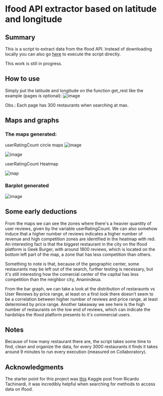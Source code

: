 # Ifood API extractor based on latitude and longitude
## Summary 
This is a script to extract data from the Ifood API. Instead of downloading locally you can also go [here](https://colab.research.google.com/github/jddfrance/ifoodextract/blob/main/ifood_extract_0.1.ipynb) to execute the script directly.

This work is still in progress.

## How to use
Simply put the latitude and longitude on the function get_rest like the example (pages is optional):
![image](https://user-images.githubusercontent.com/95101367/143783521-376ce827-dd57-4ce5-b05f-4271d9e20904.png)

Obs.: Each page has 300 restaurants when searching at max.

## Maps and graphs
### The maps generated:
userRatingCount circle maps
![image](https://user-images.githubusercontent.com/95101367/146431893-cfdb40fc-fe6d-4b4e-8794-c74614d6c9c3.png)

![image](https://user-images.githubusercontent.com/95101367/146432233-a28266fe-2d5a-4527-aa0e-215e59929912.png)

userRatingCount Heatmap

![map](https://user-images.githubusercontent.com/95101367/146432272-00efbce5-d73f-44e3-9f41-3a12fd4120dd.png)

### Barplot generated

![image](https://user-images.githubusercontent.com/95101367/146433477-bbc92ea5-cb75-45e2-936b-bfc6e524bc48.png)


## Some early deductions
From the maps we can see the zones where there's a heavier quantity of user reviews, given by the variable userRatingCount. We can also somehow induce that a higher number of reviews indicates a higher number of revenue and high competition zones are identified in the heatmap with red. An interesting fact is that the biggest restaurant in the city on the Ifood platform is Geek Burger, with around 1800 reviews, which is located on the bottom left part of the map, a zone that has less competition than others. 

Something to note is that, because of the geographic center, some restaurants may be left out of the search, further testing is necessary, but it's still interesting how the comercial center of the capital has less competition than the neighbor city, Ananindeua.

From the bar graph, we can take a look at the distribution of restaraunts vs User Reviews by price range, at least on a first look there doesn't seem to be a correlation between higher number of reviews and price range, at least determined by price range. Another takeaway we see here is the high number of restaurants on the low end of reviews, which can indicate the hardships the Ifood platform presents to it's commercial users.


## Notes
Because of how many restaurant there are, the script takes some time to find, clean and organize the data, for every 3000 restaurants it finds it takes around 9 minutes to run every execution (measured on Collaboratory).

## Acknowledgments 
The starter point for this project was [this](https://www.kaggle.com/ricardotachinardi/ifood-restaurants-data?select=ifood-restaurants-february-2021.csv) Kaggle post from Ricardo Tachinardi, it was incredibly helpful when searching for methods to access data on Ifood.

